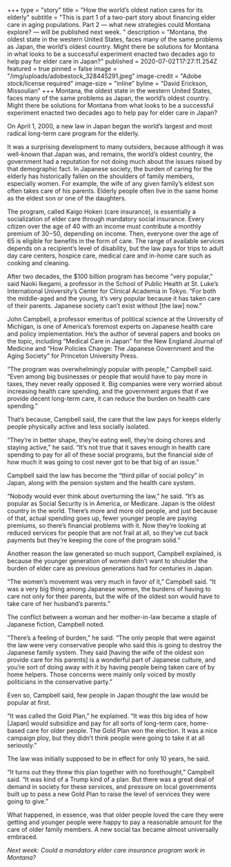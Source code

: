 +++
type = "story"
title = "How the world’s oldest nation cares for its elderly"
subtitle = "This is part 1 of a two-part story about financing elder care in aging populations. Part 2 — what new strategies could Montana explore? — will be published next week. "
description = "Montana, the oldest state in the western United States, faces many of the same problems as Japan, the world’s oldest country. Might there be solutions for Montana in what looks to be a successful experiment enacted two decades ago to help pay for elder care in Japan?"
published = 2020-07-02T17:27:11.254Z
featured = true
pinned = false
image = "/img/uploads/adobestock_328445291.jpeg"
image-credit = "Adobe stock/license required"
image-size = "inline"
byline = "David Erickson, Missoulian"
+++
Montana, the oldest state in the western United States, faces many of the same problems as Japan, the world’s oldest country. Might there be solutions for Montana from what looks to be a successful experiment enacted two decades ago to help pay for elder care in Japan?

On April 1, 2000, a new law in Japan began the world’s largest and most radical long-term care program for the elderly.

It was a surprising development to many outsiders, because although it was well-known that Japan was, and remains, the world’s oldest country, the government had a reputation for not doing much about the issues raised by that demographic fact. In Japanese society, the burden of caring for the elderly has historically fallen on the shoulders of family members, especially women. For example, the wife of any given family’s eldest son often takes care of his parents. Elderly people often live in the same home as the eldest son or one of the daughters.

The program, called Kaigo Hoken (care insurance), is essentially a socialization of elder care through mandatory social insurance. Every citizen over the age of 40 with an income must contribute a monthly premium of $30-$50, depending on income. Then, everyone over the age of 65 is eligible for benefits in the form of care. The range of available services depends on a recipient’s level of disability, but the law pays for trips to adult day care centers, hospice care, medical care and in-home care such as cooking and cleaning.

After two decades, the $100 billion program has become "very popular,” said Naoki Ikegami, a professor in the School of Public Health at St. Luke’s International University’s Center for Clinical Academia in Tokyo. “For both the middle-aged and the young, it’s very popular because it has taken care of their parents. Japanese society can’t exist without \[the law] now.”

John Campbell, a professor emeritus of political science at the University of Michigan, is one of America’s foremost experts on Japanese health care and policy implementation. He’s the author of several papers and books on the topic, including “Medical Care in Japan” for the New England Journal of Medicine and “How Policies Change: The Japanese Government and the Aging Society” for Princeton University Press.

“The program was overwhelmingly popular with people,” Campbell said. “Even among big businesses or people that would have to pay more in taxes, they never really opposed it. Big companies were very worried about increasing health care spending, and the government argues that if we provide decent long-term care, it can reduce the burden on health care spending.”

That’s because, Campbell said, the care that the law pays for keeps elderly people physically active and less socially isolated.

“They’re in better shape, they’re eating well, they’re doing chores and staying active,” he said. “It’s not true that it saves enough in health care spending to pay for all of these social programs, but the financial side of how much it was going to cost never got to be that big of an issue.”

Campbell said the law has become the “third pillar of social policy” in Japan, along with the pension system and the health care system.

“Nobody would ever think about overturning the law,” he said. “It’s as popular as Social Security is in America, or Medicare. Japan is the oldest country in the world. There’s more and more old people, and just because of that, actual spending goes up, fewer younger people are paying premiums, so there’s financial problems with it. Now they’re looking at reduced services for people that are not frail at all, so they’ve cut back payments but they’re keeping the core of the program solid.”

Another reason the law generated so much support, Campbell explained, is because the younger generation of women didn’t want to shoulder the burden of elder care as previous generations had for centuries in Japan.

“The women’s movement was very much in favor of it,” Campbell said. “It was a very big thing among Japanese women, the burdens of having to care not only for their parents, but the wife of the oldest son would have to take care of her husband’s parents.”

The conflict between a woman and her mother-in-law became a staple of Japanese fiction, Campbell noted.

“There’s a feeling of burden,” he said. “The only people that were against the law were very conservative people who said this is going to destroy the Japanese family system. They said \[having the wife of the oldest son provide care for his parents] is a wonderful part of Japanese culture, and you’re sort of doing away with it by having people being taken care of by home helpers. Those concerns were mainly only voiced by mostly politicians in the conservative party.”

Even so, Campbell said, few people in Japan thought the law would be popular at first.

“It was called the Gold Plan,” he explained. “It was this big idea of how \[Japan] would subsidize and pay for all sorts of long-term care, home-based care for older people. The Gold Plan won the election. It was a nice campaign ploy, but they didn’t think people were going to take it at all seriously.”

The law was initially supposed to be in effect for only 10 years, he said.

“It turns out they threw this plan together with no forethought,” Campbell said. “It was kind of a Trump kind of a plan. But there was a great deal of demand in society for these services, and pressure on local governments built up to pass a new Gold Plan to raise the level of services they were going to give.”

What happened, in essence, was that older people loved the care they were getting and younger people were happy to pay a reasonable amount for the care of older family members. A new social tax became almost universally embraced.

*Next week: Could a mandatory elder care insurance program work in Montana?*